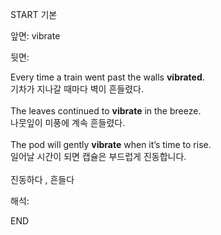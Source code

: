 START
기본

앞면:
vibrate


뒷면:
<div>Every time a train went past the walls <b>vibrated</b>. </div><div>기차가 지나갈 때마다 벽이 흔들렸다.</div><div><br></div><div><div>The leaves continued to <strong>vibrate</strong> in the breeze. </div><div><div>나뭇잎이 미풍에 계속 흔들렸다.</div></div></div><div><br></div><div><div>The pod will gently <strong>vibrate</strong> when it’s time to rise. </div><div><div>일어날 시간이 되면 캡슐은 부드럽게 진동합니다.</div></div></div><div><br></div><div>진동하다 , 흔들다</div>


해석:

END